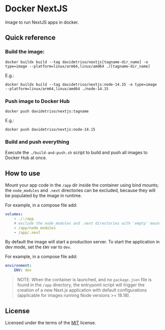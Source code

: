 # Docker NextJS

Image to run NextJS apps in docker.

## Quick reference

### Build the image:

```
docker buildx build --tag davidetriso/nextjs[tagname-dir_name] -o type=image --platform=linux/arm64,linux/amd64 ./[tagname-dir_name]
```

E.g.:

```
docker buildx build --tag davidetriso/nextjs:node-14.15 -o type=image --platform=linux/arm64,linux/amd64 ./node-14.15
```

### Push image to Docker Hub

```
docker push davidetriso/nextjs:tagname
```

E.g.:

```
docker push davidetriso/nextjs:node-14.15
```

###  Build and push everything

Execute the `./build-and-push.sh` script to build and push all images to Docker Hub at once.

## How to use

Mount your app code in the `/app` dir inside the container using bind mounts; the `node_modules` and `.next` directories can be excluded, because they will be populated by the image in runtime.

For example, in a compose file add:

```yaml
volumes:
    - ./:/app
    # exclude the node_modules and .next directories with 'empty' mounts
    - /app/node_modules
    - /app/.next
```

By default the image will start a production server.
To start the application in dev mode, set the `ENV` var to `dev`.

For example, in a compose file add:

```yaml
environment:
    ENV: dev
```

> NOTE: When the container is launched, and no `package.json` file is found in the `/app` directory, the entrypoint script will trigger the creation of a new Next.js application with default configurations (applicable for images running Node versions >= 18.18).

## License

Licensed under the terms of the [MIT](LICENSE) license.